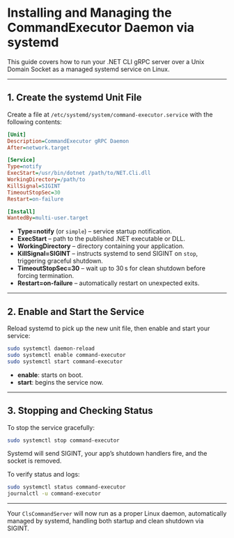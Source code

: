 ﻿# Installing and Managing the CommandExecutor Daemon via systemd

This guide covers how to run your .NET CLI gRPC server over a Unix Domain Socket as a managed systemd service on Linux.

---

## 1. Create the systemd Unit File

Create a file at `/etc/systemd/system/command-executor.service` with the following contents:

```ini
[Unit]
Description=CommandExecutor gRPC Daemon
After=network.target

[Service]
Type=notify
ExecStart=/usr/bin/dotnet /path/to/NET.Cli.dll
WorkingDirectory=/path/to
KillSignal=SIGINT
TimeoutStopSec=30
Restart=on-failure

[Install]
WantedBy=multi-user.target
```

* **Type=notify** (or `simple`) – service startup notification.
* **ExecStart** – path to the published .NET executable or DLL.
* **WorkingDirectory** – directory containing your application.
* **KillSignal=SIGINT** – instructs systemd to send SIGINT on `stop`, triggering graceful shutdown.
* **TimeoutStopSec=30** – wait up to 30 s for clean shutdown before forcing termination.
* **Restart=on-failure** – automatically restart on unexpected exits.

---

## 2. Enable and Start the Service

Reload systemd to pick up the new unit file, then enable and start your service:

```bash
sudo systemctl daemon-reload
sudo systemctl enable command-executor
sudo systemctl start command-executor
```

* **enable**: starts on boot.
* **start**: begins the service now.

---

## 3. Stopping and Checking Status

To stop the service gracefully:

```bash
sudo systemctl stop command-executor
```

Systemd will send SIGINT, your app’s shutdown handlers fire, and the socket is removed.

To verify status and logs:

```bash
sudo systemctl status command-executor
journalctl -u command-executor
```

---

Your `ClsCommandServer` will now run as a proper Linux daemon, automatically managed by systemd, handling both startup and clean shutdown via SIGINT.
